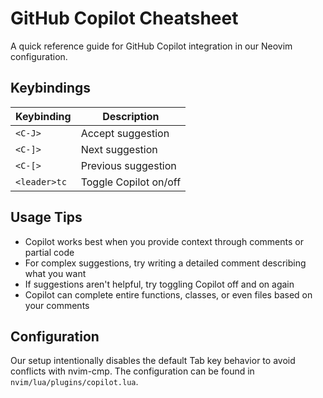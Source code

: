 # GitHub Copilot Cheatsheet

A quick reference guide for GitHub Copilot integration in our Neovim configuration.

## Keybindings

| Keybinding | Description |
|------------|-------------|
| `<C-J>` | Accept suggestion |
| `<C-]>` | Next suggestion |
| `<C-[>` | Previous suggestion |
| `<leader>tc` | Toggle Copilot on/off |

## Usage Tips

- Copilot works best when you provide context through comments or partial code
- For complex suggestions, try writing a detailed comment describing what you want
- If suggestions aren't helpful, try toggling Copilot off and on again
- Copilot can complete entire functions, classes, or even files based on your comments

## Configuration

Our setup intentionally disables the default Tab key behavior to avoid conflicts with nvim-cmp.
The configuration can be found in `nvim/lua/plugins/copilot.lua`.